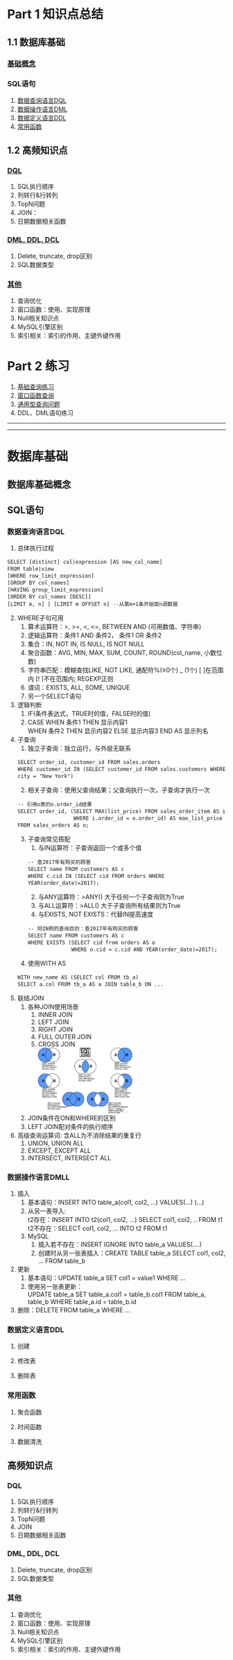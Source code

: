 # Part 1 知识点总结

## 1.1 数据库基础

### [基础概念](#db_basic)

### SQL语句

1. [数据查询语言DQL](#sql_dql)
2. [数据操作语言DML](#sql_dml)
3. [数据定义语言DDL](#sql_ddl)
4. [常用函数](#sql_function)

## 1.2 高频知识点

### [DQL](#02DQL)
1. SQL执行顺序
2. 列转行&行转列
3. TopN问题
5. JOIN：
6. 日期数据相关函数

### [DML, DDL, DCL](#02dml_ddl_dcl)
1. Delete, truncate, drop区别
2. SQL数据类型

### [其他](#02other_keypoints)

1. 查询优化
2. 窗口函数：使用、实现原理
3. Null相关知识点
4. MySQL引擎区别
5. 索引相关：索引的作用、主键外键作用

# Part 2 练习
1. [基础查询练习](0201searching.md)
2. [窗口函数查询](0202window_function.md)
3. [通用型查询问题](0203general_query.md)
4. DDL、DML语句练习

---
---

# 数据库基础

## <span id = "db_basic">数据库基础概念</span>

## <span id = "sql_gramma">SQL语句</span>

### <span id = "sql_dql">数据查询语言DQL</span>
1. 总体执行过程
```
SELECT [distinct] col|expression [AS new_col_name]
FROM table|view
[WHERE row_limit_expression]
[GROUP BY col_names]
[HAVING group_limit_expression]
[ORDER BY col_names [DESC]] 
[LIMIT m, n] | [LIMIT m OFFSET n] --从第m+1条开始取n调数据
```
2. WHERE子句可用
    1. 算术运算符：>, >=, <, <=, BETWEEN AND (可用数值、字符串)
    2. 逻辑运算符：条件1 AND 条件2， 条件1 OR 条件2
    3. 集合：IN, NOT IN, IS NULL, IS NOT NULL
    4. 聚合函数：AVG, MIN, MAX, SUM, COUNT, ROUND(col_name, 小数位数)
    5. 字符串匹配：模糊查找LIKE, NOT LIKE, 通配符%(≥0个) _ (1个) [ ]在范围内 [! ]不在范围内; REGEXP正则
    6. 谓词：EXISTS, ALL, SOME, UNIQUE
    7. 另一个SELECT语句
3. 逻辑判断
    1. IF(条件表达式，TRUE时的值，FALSE时的值)
    2. CASE WHEN 条件1 THEN 显示内容1  
            WHEN 条件2 THEN 显示内容2
            ELSE 显示内容3
            END AS 显示列名
4. 子查询
    1. 独立子查询：独立运行，与外层无联系
    ```
    SELECT order_id, customer_id FROM sales.orders
    WHERE customer_id IN (SELECT customer_id FROM sales.customers WHERE city = "New York")
    ```
    2. 相关子查询：使用父查询结果；父查询执行一次，子查询才执行一次
    ```
    -- 引用o表的o.order_id结果
    SELECT order_id, (SELECT MAX(list_price) FROM sales_order_item AS i
                      WHERE i.order_id = o.order_id) AS max_list_price
    FROM sales_orders AS o;
    ```
    3. 子查询常见搭配
        1. 与IN运算符：子查询返回一个或多个值
        ```
        -- 查2017年有购买的顾客
        SELECT name FROM customers AS c
        WHERE c.cid IN (SELECT cid FROM orders WHERE YEAR(order_date)=2017);
        ```
        2. 与ANY运算符：>ANY() 大于任何一个子查询则为True
        3. 与ALL运算符：>ALL() 大于子查询所有结果则为True
        4. 与EXISTS, NOT EXISTS：代替IN提高速度
        ```
        -- 同IN例的查询目的：查2017年有购买的顾客
        SELECT name FROM customers AS c
        WHERE EXISTS (SELECT cid from orders AS o
                      WHERE o.cid = c.cid AND YEAR(order_date)=2017);
        ```
    4. 使用WITH AS
    ```
    WITH new_name AS (SELECT col FROM tb_a)
    SELECT a.col FROM tb_a AS a JOIN table_b ON ...
    ```
5. 联结JOIN  
    1. 各种JOIN使用场景
        1. INNER JOIN
        2. LEFT JOIN
        3. RIGHT JOIN
        4. FULL OUTER JOIN
        5. CROSS JOIN  
            <img src="pics/join.jfif" width="50%" align="middle">
    2. JOIN条件在ON和WHERE的区别
    3. LEFT JOIN配对条件的执行顺序
6. 高级查询运算词: 含ALL为不消除结果的重复行
    1. UNION, UNION ALL
    2. EXCEPT, EXCEPT ALL
    3. INTERSECT, INTERSECT ALL

### <span id = "sql_dml">数据操作语言DMLL</span>
1. 插入
    1. 基本语句：INSERT INTO table_a(col1, col2, ...) VALUES(...) (...)
    2. 从另一表导入:  
    t2存在：INSERT INTO t2(col1, col2, ...) SELECT col1, col2, .. FROM t1
    t2不存在：SELECT col1, col2, ... INTO t2 FROM t1
    3. MySQL
        1. 插入若不存在：INSERT IGNORE INTO table_a VALUES(....)
        2. 创建时从另一张表插入：CREATE TABLE table_a SELECT col1, col2, ... FROM table_b
2. 更新
    1. 基本语句：UPDATE table_a SET col1 = value1 WHERE ...
    2. 使用另一张表更新：  
    UPDATE table_a SET table_a.col1 = table_b.col1 FROM table_a, table_b WHERE table_a.id = table_b.id
3. 删除：DELETE FROM table_a WHERE ...

### <span id = "sql_ddl">数据定义语言DDL</span>
1. 创建

2. 修改表

3. 删除表

### <span id = "sql_function">常用函数</span>
1. 聚合函数

2. 时间函数

3. 数据清洗

## 高频知识点
### <span id = "02DQL">DQL</span>
1. SQL执行顺序
2. 列转行&行转列
3. TopN问题
5. JOIN
6. 日期数据相关函数

### <span id = "02dml_ddl_dcl">DML, DDL, DCL</span>
1. Delete, truncate, drop区别
2. SQL数据类型

### <span id = "02other_keypoints">其他</span>
1. 查询优化
2. 窗口函数：使用、实现原理
3. Null相关知识点
4. MySQL引擎区别
5. 索引相关：索引的作用、主键外键作用
